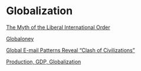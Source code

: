 # Globalization

[The Myth of the Liberal International Order](/2018/09/the-myth-of-liberal-international-order.md)

[Globaloney](../../2011/04/globaloney.md)

[Global E-mail Patterns Reveal “Clash of Civilizations”](../../2013/07/global-e-mail-patterns-reveal-clash-of.md)

[Production, GDP, Globalization](../../2017/08/production-gdp-globalization.md)

